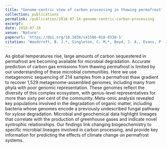 ```yaml
---
title: "Genome-centric view of carbon processing in thawing permafrost"
collection: publications
permalink: /publication/2018-07-16-genome-centric-carbon-processing
excerpt:
date: 2018-07-16
venue: 'Nature'
paperurl: 'https://doi.org/10.1038/s41586-018-0338-1'
citation: 'Woodcroft, B. J.*, Singleton, C. M.*, Boyd, J. A., Evans, P. N., Emerson, J. B., Zayed, A. A. F., Hoelzle, R. D., Lamberton, T. O., McCalley, C. K., <b>Hodgkins, S. B.</b>, Wilson, R. M., Purvine, S. O., Nicora, C. D., Li, C., Frolking, S., Chanton, J. P., Crill, P. M., Saleska, S. R., Rich, V. I., &amp; Tyson, G. W. (2018). Genome-centric view of carbon processing in thawing permafrost. <i>Nature</i>, <i>560</i>(7716), 49–54. *These authors contributed equally.'
---
```


As global temperatures rise, large amounts of carbon sequestered in permafrost are becoming available for microbial degradation. Accurate prediction of carbon gas emissions from thawing permafrost is limited by our understanding of these microbial communities. Here we use metagenomic sequencing of 214 samples from a permafrost thaw gradient to recover 1,529 metagenome-assembled genomes, including many from phyla with poor genomic representation. These genomes reflect the diversity of this complex ecosystem, with genus-level representatives for more than sixty per cent of the community. Meta-omic analysis revealed key populations involved in the degradation of organic matter, including bacteria whose genomes encode a previously undescribed fungal pathway for xylose degradation. Microbial and geochemical data highlight lineages that correlate with the production of greenhouse gases and indicate novel syntrophic relationships. Our findings link changing biogeochemistry to specific microbial lineages involved in carbon processing, and provide key information for predicting the effects of climate change on permafrost systems.

